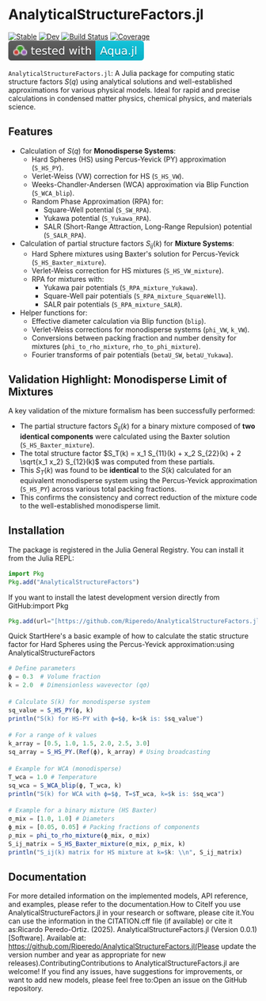 # AnalyticalStructureFactors.jl

[![Stable](https://img.shields.io/badge/docs-stable-blue.svg)](https://Riperedo.github.io/AnalyticalStructureFactors.jl/stable/)
[![Dev](https://img.shields.io/badge/docs-dev-blue.svg)](https://Riperedo.github.io/AnalyticalStructureFactors.jl/dev/)
[![Build Status](https://github.com/Riperedo/AnalyticalStructureFactors.jl/actions/workflows/CI.yml/badge.svg?branch=main)](https://github.com/Riperedo/AnalyticalStructureFactors.jl/actions/workflows/CI.yml?query=branch%3Amain)
[![Coverage](https://codecov.io/gh/Riperedo/AnalyticalStructureFactors.jl/branch/main/graph/badge.svg)](https://codecov.io/gh/Riperedo/AnalyticalStructureFactors.jl)
[![Aqua QA](https://raw.githubusercontent.com/JuliaTesting/Aqua.jl/master/badge.svg)](https://github.com/JuliaTesting/Aqua.jl)

`AnalyticalStructureFactors.jl`: A Julia package for computing static structure factors $S(q)$ using analytical solutions and well-established approximations for various physical models. Ideal for rapid and precise calculations in condensed matter physics, chemical physics, and materials science.

## Features

* Calculation of $S(q)$ for **Monodisperse Systems**:
    * Hard Spheres (HS) using Percus-Yevick (PY) approximation (`S_HS_PY`).
    * Verlet-Weiss (VW) correction for HS (`S_HS_VW`).
    * Weeks-Chandler-Andersen (WCA) approximation via Blip Function (`S_WCA_blip`).
    * Random Phase Approximation (RPA) for:
        * Square-Well potential (`S_SW_RPA`).
        * Yukawa potential (`S_Yukawa_RPA`).
        * SALR (Short-Range Attraction, Long-Range Repulsion) potential (`S_SALR_RPA`).
* Calculation of partial structure factors $S_{ij}(k)$ for **Mixture Systems**:
    * Hard Sphere mixtures using Baxter's solution for Percus-Yevick (`S_HS_Baxter_mixture`).
    * Verlet-Weiss correction for HS mixtures (`S_HS_VW_mixture`).
    * RPA for mixtures with:
        * Yukawa pair potentials (`S_RPA_mixture_Yukawa`).
        * Square-Well pair potentials (`S_RPA_mixture_SquareWell`).
        * SALR pair potentials (`S_RPA_mixture_SALR`).
* Helper functions for:
    * Effective diameter calculation via Blip function (`blip`).
    * Verlet-Weiss corrections for monodisperse systems (`phi_VW`, `k_VW`).
    * Conversions between packing fraction and number density for mixtures (`phi_to_rho_mixture`, `rho_to_phi_mixture`).
    * Fourier transforms of pair potentials (`betaU_SW`, `betaU_Yukawa`).

## Validation Highlight: Monodisperse Limit of Mixtures

A key validation of the mixture formalism has been successfully performed:
* The partial structure factors $S_{ij}(k)$ for a binary mixture composed of **two identical components** were calculated using the Baxter solution (`S_HS_Baxter_mixture`).
* The total structure factor $S_T(k) = x_1 S_{11}(k) + x_2 S_{22}(k) + 2 \sqrt{x_1 x_2} S_{12}(k)$ was computed from these partials.
* This $S_T(k)$ was found to be **identical** to the $S(k)$ calculated for an equivalent monodisperse system using the Percus-Yevick approximation (`S_HS_PY`) across various total packing fractions.
* This confirms the consistency and correct reduction of the mixture code to the well-established monodisperse limit.

## Installation

The package is registered in the Julia General Registry. You can install it from the Julia REPL:
```julia
import Pkg
Pkg.add("AnalyticalStructureFactors")
```

If you want to install the latest development version directly from GitHub:import Pkg
```julia
Pkg.add(url="[https://github.com/Riperedo/AnalyticalStructureFactors.jl](https://github.com/Riperedo/AnalyticalStructureFactors.jl)")
```
Quick StartHere's a basic example of how to calculate the static structure factor for Hard Spheres using the Percus-Yevick approximation:using AnalyticalStructureFactors

```julia
# Define parameters
ϕ = 0.3  # Volume fraction
k = 2.0  # Dimensionless wavevector (qσ)

# Calculate S(k) for monodisperse system
sq_value = S_HS_PY(ϕ, k)
println("S(k) for HS-PY with ϕ=$ϕ, k=$k is: $sq_value")

# For a range of k values
k_array = [0.5, 1.0, 1.5, 2.0, 2.5, 3.0]
sq_array = S_HS_PY.(Ref(ϕ), k_array) # Using broadcasting

# Example for WCA (monodisperse)
T_wca = 1.0 # Temperature
sq_wca = S_WCA_blip(ϕ, T_wca, k)
println("S(k) for WCA with ϕ=$ϕ, T=$T_wca, k=$k is: $sq_wca")

# Example for a binary mixture (HS Baxter)
σ_mix = [1.0, 1.0] # Diameters
ϕ_mix = [0.05, 0.05] # Packing fractions of components
ρ_mix = phi_to_rho_mixture(ϕ_mix, σ_mix)
S_ij_matrix = S_HS_Baxter_mixture(σ_mix, ρ_mix, k)
println("S_ij(k) matrix for HS mixture at k=$k: \\n", S_ij_matrix)
```
## Documentation

For more detailed information on the implemented models, API reference, and examples, please refer to the documentation.How to CiteIf you use AnalyticalStructureFactors.jl in your research or software, please cite it.You can use the information in the CITATION.cff file (if available) or cite it as:Ricardo Peredo-Ortiz. (2025). AnalyticalStructureFactors.jl (Version 0.0.1) [Software]. Available at: https://github.com/Riperedo/AnalyticalStructureFactors.jl(Please update the version number and year as appropriate for new releases).ContributingContributions to AnalyticalStructureFactors.jl are welcome! If you find any issues, have suggestions for improvements, or want to add new models, please feel free to:Open an issue on the GitHub repository.
